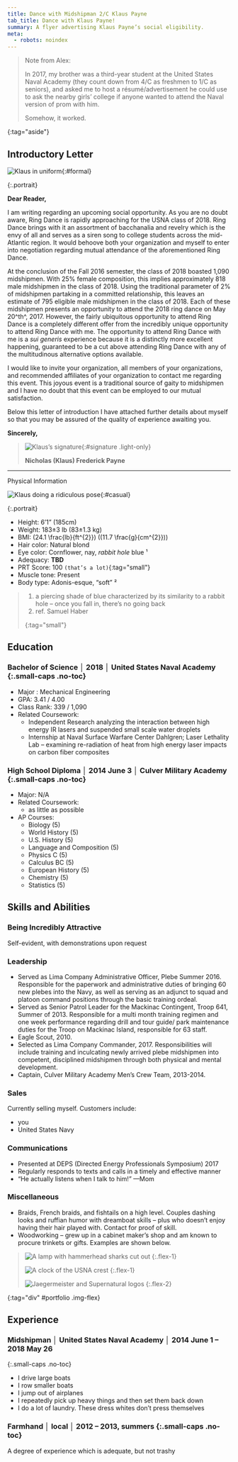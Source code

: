 ```yaml
---
title: Dance with Midshipman 2/C Klaus Payne
tab_title: Dance with Klaus Payne!
summary: A flyer advertising Klaus Payne’s social eligibility.
meta:
  - robots: noindex
---
```


> Note from Alex:
>
> In 2017, my brother was a third-year student at the United States Naval
> Academy (they count down from 4/C as freshmen to 1/C as seniors), and asked me
> to host a résumé/advertisement he could use to ask the nearby girls’ college
> if anyone wanted to attend the Naval version of prom with him.
>
> Somehow, it worked.

{:tag="aside"}

## Introductory Letter

![Klaus in uniform][formal]{:#formal}

{:.portrait}

<p id="date"></p>

**Dear Reader,**

I am writing regarding an upcoming social opportunity. As you are no doubt
aware, Ring Dance is rapidly approaching for the USNA class of 2018. Ring Dance
brings with it an assortment of bacchanalia and revelry which is the envy of all
and serves as a siren song to college students across the mid-Atlantic region.
It would behoove both your organization and myself to enter into negotiation
regarding mutual attendance of the aforementioned Ring Dance.

At the conclusion of the Fall 2016 semester, the class of 2018 boasted 1,090
midshipmen. With 25% female composition, this implies approximately 818 male
midshipmen in the class of 2018. Using the traditional parameter of 2% of
midshipmen partaking in a committed relationship, this leaves an estimate of 795
eligible male midshipmen in the class of 2018. Each of these midshipmen presents
an opportunity to attend the 2018 ring dance on May 20^th^, 2017. However, the
fairly ubiquitous opportunity to attend Ring Dance is a completely different
offer from the incredibly unique opportunity to attend Ring Dance with me. The
opportunity to attend Ring Dance with me is a _sui generis_ experience because
it is a distinctly more excellent happening, guaranteed to be a cut above
attending Ring Dance with any of the multitudinous alternative options
available.

I would like to invite your organization, all members of your organizations, and
recommended affiliates of your organization to contact me regarding this event.
This joyous event is a traditional source of gaity to midshipmen and I have no
doubt that this event can be employed to our mutual satisfaction.

Below this letter of introduction I have attached further details about myself
so that you may be assured of the quality of experience awaiting you.

**Sincerely,**

> ![Klaus’s signature][sig]{:#signature .light-only}
>
> **Nicholas (Klaus) Frederick Payne**

---

Physical Information

![Klaus doing a ridiculous pose][casual]{:#casual}

{:.portrait}

- Height: 6’1” (185cm)
- Weight: 183±3 lb (83±1.3 kg)
- BMI: (24.1 \\frac{lb}{ft^{2}}) ((11.7 \\frac{g}{cm^{2}}))
- Hair color: Natural blond
- Eye color: Cornflower, nay, _rabbit hole_ blue ¹
- Adequacy: **TBD**
- PRT Score: 100 `(that’s a lot)`{:tag="small"}
- Muscle tone: Present
- Body type: Adonis-esque, “soft” ²

> 1. a piercing shade of blue characterized by its similarity to a rabbit hole –
>    once you fall in, there’s no going back
> 1. ref. Samuel Haber
>
> {:tag="small"}

## Education

### Bachelor of Science │ 2018 │ United States Naval Academy {:.small-caps .no-toc}

- Major : Mechanical Engineering
- GPA: 3.41 / 4.00
- Class Rank: 339 / 1,090
- Related Coursework:
  - Independent Research analyzing the interaction between high energy IR lasers
    and suspended small scale water droplets
  - Internship at Naval Surface Warfare Center Dahlgren; Laser Lethality Lab –
    examining re-radiation of heat from high energy laser impacts on carbon
    fiber composites

### High School Diploma │ 2014 June 3 │ Culver Military Academy {:.small-caps .no-toc}

- Major: N/A
- Related Coursework:
  - as little as possible
- AP Courses:
  - Biology (5)
  - World History (5)
  - U.S. History (5)
  - Language and Composition (5)
  - Physics C (5)
  - Calculus BC (5)
  - European History (5)
  - Chemistry (5)
  - Statistics (5)

## Skills and Abilities

### Being Incredibly Attractive

Self-evident, with demonstrations upon request

### Leadership

- Served as Lima Company Administrative Officer, Plebe Summer 2016. Responsible
  for the paperwork and administrative duties of bringing 60 new plebes into the
  Navy, as well as serving as an adjunct to squad and platoon command positions
  through the basic training ordeal.
- Served as Senior Patrol Leader for the Mackinac Contingent, Troop 641, Summer
  of 2013. Responsible for a multi month training regimen and one week
  performance regarding drill and tour guide/ park maintenance duties for the
  Troop on Mackinac Island, responsible for 63 staff.
- Eagle Scout, 2010.
- Selected as Lima Company Commander, 2017. Responsibilities will include
  training and inculcating newly arrived plebe midshipmen into competent,
  disciplined midshipmen through both physical and mental development.
- Captain, Culver Military Academy Men’s Crew Team, 2013-2014.

### Sales

Currently selling myself. Customers include:

- you
- United States Navy

### Communications

- Presented at DEPS (Directed Energy Professionals Symposium) 2017
- Regularly responds to texts and calls in a timely and effective manner
- “He actually listens when I talk to him!” —Mom

### Miscellaneous

- Braids, French braids, and fishtails on a high level. Couples dashing looks
  and ruffian humor with dreamboat skills – plus who doesn’t enjoy having their
  hair played with. Contact for proof of skill.
- Woodworking – grew up in a cabinet maker’s shop and am known to procure
  trinkets or gifts. Examples are shown below.

> ![][lamp] {:.flex-1}
>
> ![][clock] {:.flex-1}
>
> ![][logos] {:.flex-2}

{:tag="div" #portfolio .img-flex}

## Experience

### Midshipman │ United States Naval Academy │ 2014 June 1 – 2018 May 26

{:.small-caps .no-toc}

- I drive large boats
- I row smaller boats
- I jump out of airplanes
- I repeatedly pick up heavy things and then set them back down
- I do a lot of laundry. These dress whites don’t press themselves

### Farmhand │ local │ 2012 – 2013, summers {:.small-caps .no-toc}

A degree of experience which is adequate, but not trashy

[casual]: /static/images/klaus/casual.jpg "Klaus stretching in OCU print"
[clock]: /static/images/klaus/clock.jpg "A clock of the USNA crest"
[formal]: /static/images/klaus/formal.jpg "Klaus in a formal portrait"
[lamp]: /static/images/klaus/lamp.png "A lamp with hammerhead sharks cut out"
[logos]: /static/images/klaus/logos.jpg "Jaegermeister and Supernatural logos"
[sig]: /static/images/klaus/signature.png "Klaus' signature"
